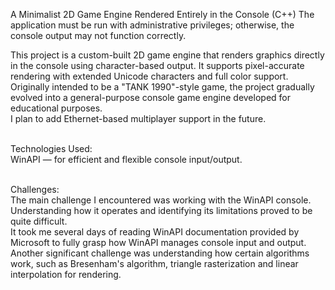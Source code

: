 A Minimalist 2D Game Engine Rendered Entirely in the Console (C++)
The application must be run with administrative privileges; otherwise, the console output may not function correctly.

This project is a custom-built 2D game engine that renders graphics directly in the console using character-based output.
It supports pixel-accurate rendering with extended Unicode characters and full color support. <br>
Originally intended to be a "TANK 1990"-style game, the project gradually evolved into a general-purpose console game engine developed for educational purposes.<br>
I plan to add Ethernet-based multiplayer support in the future.<br><br>

Technologies Used:<br>
    WinAPI — for efficient and flexible console input/output.<br><br>
    
Challenges:<br>
The main challenge I encountered was working with the WinAPI console. Understanding how it operates and identifying its limitations proved to be quite difficult.<br>
It took me several days of reading WinAPI documentation provided by Microsoft to fully grasp how WinAPI manages console input and output.<br>
Another significant challenge was understanding how certain algorithms work, such as Bresenham's algorithm, triangle rasterization and linear interpolation for rendering.<br>
